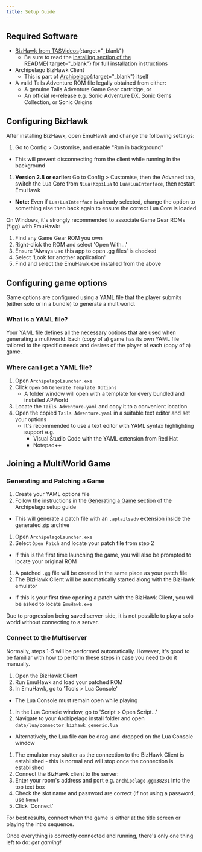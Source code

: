 ```yaml
---
title: Setup Guide
---
```


## Required Software

- [BizHawk from TASVideos](https://tasvideos.org/BizHawk/ReleaseHistory){:target="_blank"}
  - Be sure to read the [Installing section of the README](https://github.com/TASEmulators/BizHawk#installing){:target="_blank"} for full installation instructions
- Archipelago BizHawk Client
  - This is part of [Archipelago](https://github.com/ArchipelagoMW/Archipelago/releases){:target="_blank"} itself
- A valid Tails Adventure ROM file legally obtained from either:
  - A genuine Tails Adventure Game Gear cartridge, or
  - An official re-release e.g. Sonic Adventure DX, Sonic Gems Collection, or Sonic Origins

## Configuring BizHawk

After installing BizHawk, open EmuHawk and change the following settings:

1. Go to Config > Customise, and enable "Run in background"
  - This will prevent disconnecting from the client while running in the background
1. **Version 2.8 or earlier:** Go to Config > Customise, then the Advaned tab, switch the Lua Core from `NLua+KopiLua` to `Lua+LuaInterface`, then restart EmuHawk
  - **Note:** Even if `Lua+LuaInterface` is already selected, change the option to something else then back again to ensure the correct Lua Core is loaded

On Windows, it's strongly recommended to associate Game Gear ROMs (*.gg) with EmuHawk:
1. Find any Game Gear ROM you own
1. Right-click the ROM and select 'Open With...'
1. Ensure 'Always use this app to open .gg files' is checked
1. Select 'Look for another application'
1. Find and select the EmuHawk.exe installed from the above

## Configuring game options

Game options are configured using a YAML file that the player submits (either solo or in a bundle) to generate a multiworld.

### What is a YAML file?

Your YAML file defines all the necessary options that are used when generating a multiworld. Each (copy of a) game has its own YAML file tailored to the specific needs and desires of the player of each (copy of a) game.

### Where can I get a YAML file?

1. Open `ArchipelagoLauncher.exe`
1. Click `Open` on `Generate Template Options`
    - A folder window will open with a template for every bundled and installed APWorld
1. Locate the `Tails Adventure.yaml` and copy it to a convenient location
1. Open the copied `Tails Adventure.yaml` in a suitable text editor and set your options
    - It's recommended to use a text editor with YAML syntax highlighting support e.g.
        - Visual Studio Code with the YAML extension from Red Hat
        - Notepad++

## Joining a MultiWorld Game

### Generating and Patching a Game

1. Create your YAML options file
1. Follow the instructions in the [Generating a Game](../../Archipelago/setup/en#generating-a-game) section of the Archipelago setup guide
  - This will generate a patch file with an `.aptailsadv` extension inside the generated zip archive
1. Open `ArchipelagoLauncher.exe`
1. Select `Open Patch` and locate your patch file from step 2
  - If this is the first time launching the game, you will also be prompted to locate your original ROM
1. A patched `.gg` file will be created in the same place as your patch file
1. The BizHawk Client will be automatically started along with the BizHawk emulator
  - If this is your first time opening a patch with the BizHawk Client, you will be asked to locate `EmuHawk.exe`

Due to progression being saved server-side, it is not possible to play a solo world without connecting to a server.

### Connect to the Multiserver

Normally, steps 1-5 will be performed automatically. However, it's good to be familiar with how to perform these steps in case you need to do it manually.

1. Open the BizHawk Client
1. Run EmuHawk and load your patched ROM
1. In EmuHawk, go to 'Tools > Lua Console'
  - The Lua Console must remain open while playing
1. In the Lua Console window, go to 'Script > Open Script...'
1. Navigate to your Archipelago install folder and open `data/lua/connector_bizhawk_generic.lua`
  - Alternatively, the Lua file can be drag-and-dropped on the Lua Console window
1. The emulator may stutter as the connection to the BizHawk Client is established - this is normal and will stop once the connection is established
1. Connect the BizHawk client to the server:
  1. Enter your room's address and port e.g. `archipelago.gg:38281` into the top text box
  1. Check the slot name and password are correct (if not using a password, use `None`)
  1. Click 'Connect'

For best results, connect when the game is either at the title screen or playing the intro sequence.

Once everything is correctly connected and running, there's only one thing left to do: _get gaming!_